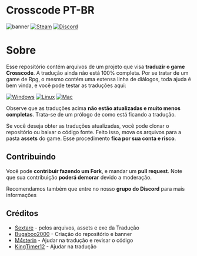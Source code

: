 # Crosscode PT-BR
![banner](banner.png)
[![Steam](https://img.shields.io/static/v1?label=Steam&message=page&color=blue&logo=steam&style=flat-square)](https://store.steampowered.com/app/368340/CrossCode/) [![Discord](https://img.shields.io/static/v1?label=Discord&message=Server&color=darkblue&logo=discord&style=flat-square)](https://discord.gg/dqWYEM8UJY)
# Sobre 

Esse repositório contém arquivos de um projeto que visa **traduzir o game Crosscode**. A tradução ainda não está 100% completa. Por se tratar de um game de Rpg, o mesmo contém uma extensa linha de diálogos, toda ajuda é bem vinda, e você pode testar as traduções aqui:

[![Windows](https://img.shields.io/static/v1?label=Windows&message=version&color=blue&logo=windows&style=flat-square)](https://github.com/Bugaboo2000/Crosscode-Traducao/releases/download/0.1.3/Traducao_Crosscode_v0.1.3.zip) [![Linux](https://img.shields.io/static/v1?label=Linux&message=version&color=yellow&logo=linux&style=flat-square)](https://github.com/Bugaboo2000/Crosscode-Traducao/releases/download/0.1.3/Traducao_Crosscode_v0.1.3.linux.zip) [![Mac](https://img.shields.io/static/v1?label=MacOS&message=version(soon)&color=lightgrey&logo=apple&style=flat-square)]()

Observe que as traduções acima **não estão atualizadas e muito menos completas**. Trata-se de um prólogo de como está ficando a tradução.

Se você deseja obter as traduções atualizadas, você pode clonar o repositório ou baixar o código fonte. Feito isso, mova os arquivos para a pasta **assets** do game. Esse procedimento **fica por sua conta e risco**.

## Contribuindo 

Você pode **contribuir fazendo um Fork**, e mandar um **pull request**. Note que sua contribuição **poderá demorar** devido a moderação.

Recomendamos também que entre no nosso **grupo do Discord** para mais informações


## Créditos

* [Sextare](https://www.youtube.com/watch?v=kyqA59m2WDI) - pelos arquivos, assets e exe da Tradução
* [Bugaboo2000](https://github.com/Bugaboo2000) - Criação do repositório e banner
* [M4sterin](https://github.com/m4sterin) - Ajudar na tradução e revisar o código
* [KingTimer12](https://github.com/KingTimer12) - Ajudar na tradução 


